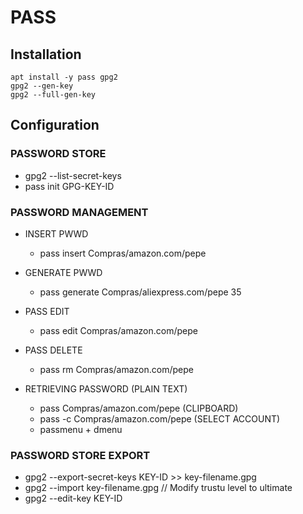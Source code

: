 # PASS

## Installation

```
apt install -y pass gpg2
gpg2 --gen-key
gpg2 --full-gen-key

```

## Configuration
###  PASSWORD STORE

 * gpg2 --list-secret-keys
 * pass init GPG-KEY-ID
 
 ### PASSWORD MANAGEMENT
 
 * INSERT PWWD
	- pass insert Compras/amazon.com/pepe
	
* GENERATE PWWD 
	- pass generate Compras/aliexpress.com/pepe 35
* PASS EDIT
	- pass edit Compras/amazon.com/pepe
* PASS DELETE
	- pass rm Compras/amazon.com/pepe
* RETRIEVING PASSWORD
	(PLAIN TEXT)
	- pass Compras/amazon.com/pepe
	(CLIPBOARD)
	- pass -c Compras/amazon.com/pepe
	(SELECT ACCOUNT)
	- passmenu + dmenu

### PASSWORD STORE EXPORT

- gpg2 --export-secret-keys KEY-ID >> key-filename.gpg
- gpg2 --import key-filename.gpg
// Modify trustu level to ultimate
- gpg2 --edit-key KEY-ID

 
